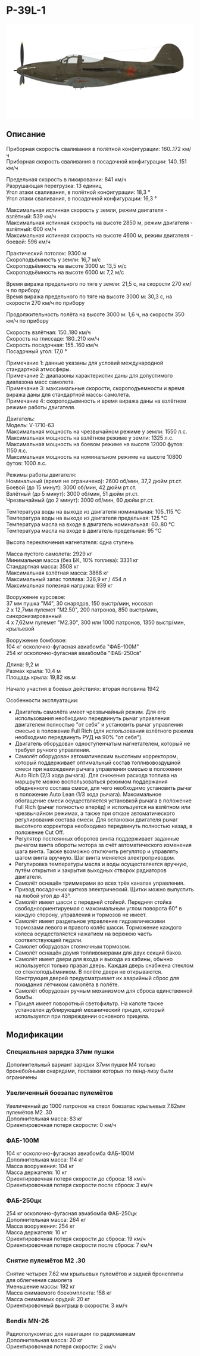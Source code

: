 # P-39L-1  
  
![p39l1](../images/p39l1.png)  
  
## Описание  
  
Приборная скорость сваливания в полётной конфигурации: 160..172 км/ч  
Приборная скорость сваливания в посадочной конфигурации: 140..151 км/ч  
  
Предельная скорость в пикировании: 841 км/ч  
Разрушающая перегрузка: 13 единиц  
Угол атаки сваливания, в полётной конфигурации: 18,3 °  
Угол атаки сваливания, в посадочной конфигурации: 16,3 °  
  
Максимальная истинная скорость у земли, режим двигателя - взлётный: 539 км/ч  
Максимальная истинная скорость на высоте 2850 м, режим двигателя - взлётный: 600 км/ч  
Максимальная истинная скорость на высоте 4600 м, режим двигателя - боевой: 596 км/ч  
  
Практический потолок: 9300 м  
Скороподъёмность у земли: 16,7 м/с  
Скороподъёмность на высоте 3000 м: 13,5 м/с  
Скороподъёмность на высоте 6000 м: 7,2 м/с  
  
Время виража предельного по тяге у земли: 21,5 с, на скорости 270 км/ч по прибору  
Время виража предельного по тяге на высоте 3000 м: 30,3 с, на скорости 270 км/ч по прибору  
  
Продолжительность полёта на высоте 3000 м: 1,6 ч, на скорости 350 км/ч по прибору  
  
Скорость взлётная: 150..180 км/ч  
Скорость на глиссаде: 180..210 км/ч  
Скорость посадочная: 155..160 км/ч  
Посадочный угол: 17,0 °  
  
Примечание 1: данные указаны для условий международной стандартной атмосферы.  
Примечание 2: диапазоны характеристик даны для допустимого диапазона масс самолета.  
Примечание 3: максимальные скорости, скороподъемности и время виража даны для стандартной массы самолета.  
Примечание 4: скороподъемность и время виража даны на взлётном режиме работы двигателя.  
  
Двигатель:  
Модель: V-1710-63  
Максимальная мощность на чрезвычайном режиме у земли: 1550 л.с.  
Максимальная мощность на взлётном режиме у земли: 1325 л.с.  
Максимальная мощность на боевом режиме на высоте 12000 футов: 1150 л.с.  
Максимальная мощность на номинальном режиме на высоте 10800 футов: 1000 л.с.  
  
Режимы работы двигателя:  
Номинальный (время не ограничено): 2600 об/мин, 37,2 дюйм рт.ст.  
Боевой (до 15 минут): 3000 об/мин, 42 дюйм рт.ст.  
Взлётный (до 5 минут): 3000 об/мин, 51 дюйм рт.ст.  
Чрезвычайный (до 2 минут): 3000 об/мин, 60 дюйм рт.ст.  
  
Температура воды на выходе из двигателя номинальная: 105..115 °С  
Температура воды на выходе из двигателя предельная: 125 °С  
Температура масла на входе в двигатель номинальная: 60..80 °С  
Температура масла на входе в двигатель предельная: 95 °С  
  
Высота переключения нагнетателя: одна ступень  
  
Масса пустого самолета: 2929 кг  
Минимальная масса (без БК, 10% топлива): 3331 кг  
Стандартная масса: 3508 кг  
Максимальная взлётная масса: 3868 кг  
Максимальный запас топлива: 326,9 кг / 454 л  
Максимальная полезная нагрузка: 939 кг  
  
Вооружение курсовое:  
37 мм пушка "М4", 30 снарядов, 150 выстр/мин, носовая  
2 x 12,7мм пулемет "M2.50", 200 патронов, 850 выстр/мин, синхронизированный  
4 x 7,62мм пулемет "M2.30", 300 или 1000 патронов, 1350 выстр/мин, крыльевой  
  
Вооружение бомбовое:  
104 кг осколочно-фугасная авиабомба "ФАБ-100М"  
254 кг осколочно-фугасная авиабомба "ФАБ-250св"  
  
Длина: 9,2 м  
Размах крыла: 10,4 м  
Площадь крыла: 19,82 кв.м  
  
Начало участия в боевых действиях: вторая половина 1942  
  
Особенности эксплуатации:  
- Двигатель самолёта имеет чрезвычайный режим. Для его использования необходимо передвинуть рычаг управления двигателем полностью "от себя" и установить рычаг управления смесью в положение Full Rich (для использования взлётного режима необходимо передвинуть РУД на 90% "от себя").  
- Двигатель оборудован одноступенчатым нагнетателем, который не требует ручного управления.  
- Самолёт оборудован автоматическим высотным корректором, который поддерживает оптимальный состав топливовоздушной смеси при нахождении рычага управления смесью в положении Auto Rich (2/3 хода рычага). Для снижения расхода топлива на маршруте можно воспользоваться режимом поддержания обедненного состава смеси, для чего необходимо установить рычаг в положение Auto Lean (1/3 хода рычага). Максимальное обогащение смеси осуществляется установкой рычага в положение Full Rich (рычаг полностью вперёд) и используется на взлётном или чрезвычайном режимах, а также при отказе автоматического регулирования состава смеси. Для остановки двигателя рычаг высотного корректора необходимо передвинуть полностью назад, в положение Cut Off.  
- Регулятор постоянных оборотов винта поддерживает заданные рычагом винта обороты мотора за счёт автоматического изменения шага винта. Также возможно отключить регулятор и управлять шагом винта вручную. Шаг винта меняется электроприводом.  
- Регулировка температуры масла и воды осуществляется вручную, путём открытия и закрытия выходных створок радиаторов двигателя.  
- Самолёт оснащён триммерами во всех трёх каналах управления.  
- Привод посадочных щитков электрический. Щитки можно выпустить на любой угол до 43°.  
- Самолёт имеет шасси с передней стойкой. Передняя стойка свободноориентируемая с максимальным углом поворота 60° в каждую сторону, управления и тормозов не имеет.  
- Самолёт имеет раздельное управление гидравлическими тормозами левого и правого колёс шасси. Торможение каждого колеса осуществляется нажатием на верхнюю часть соответствующей педали.  
- Самолет оборудован стояночным тормозом.  
- Самолёт оснащён двумя топливомерами для двух секций баков.  
- Самолёт имеет двери для входа и выхода из кабины, обычно используется только правая дверь. Каждая дверь снабжена стеклом со стеклоподъёмником. В полёте двери не открываются. Конструкция дверей предусматривает их аварийный сброс для покидания лётчиком самолёта в полёте.  
- Самолёт оборудован ручным механизмом для сброса единственной бомбы.  
- Прицел имеет поворотный светофильтр. На капоте также установлен дублирующий механический прицел, который используется при повреждении основного прицела.  
  
  
## Модификации  
  
  
  
### Специальная зарядка 37мм пушки  
  
Дополнительный вариант зарядки 37мм пушки M4 только бронебойными снарядами, поставки которых по ленд-лизу были ограничены  ﻿
  
### Увеличенный боезапас пулемётов  
  
Увеличенный до 1000 патронов на ствол боезапас крыльевых 7.62мм пулемётов M2 .30  
Дополнительная масса: 83 кг  
Ориентировочная потеря скорости: 0 км/ч  
  
### ФАБ-100М  
  
104 кг осколочно-фугасная авиабомба ФАБ-100М  
Дополнительная масса: 114 кг  
Масса вооружения: 104 кг  
Масса держателя: 10 кг  
Ориентировочная потеря скорости до сброса: 18 км/ч  
Ориентировочная потеря скорости после сброса: 3 км/ч  
  
### ФАБ-250цк  
  
254 кг осколочно-фугасная авиабомба ФАБ-250цк  
Дополнительная масса: 264 кг  
Масса вооружения: 254 кг  
Масса держателя: 10 кг  
Ориентировочная потеря скорости до сброса: 19 км/ч  
Ориентировочная потеря скорости после сброса: 7 км/ч  ﻿
  
### Снятие пулемётов M2 .30  
  
Снятие четырех 7.62 мм крыльевых пулемётов и задней бронеплиты для облегчения самолета  
Уменьшение массы: 192 кг  
Масса снимаемого боекомплекта: 158 кг  
Масса снимаемых орудий: 20 кг  
Ориентировочный выигрыш в скорости: 3 км/ч  ﻿
  
### Bendix MN-26  
  
Радиополукомпас для навигации по радиомаякам  
Дополнительная масса: 20 кг  
Ориентировочная потеря скорости: 2 км/ч  